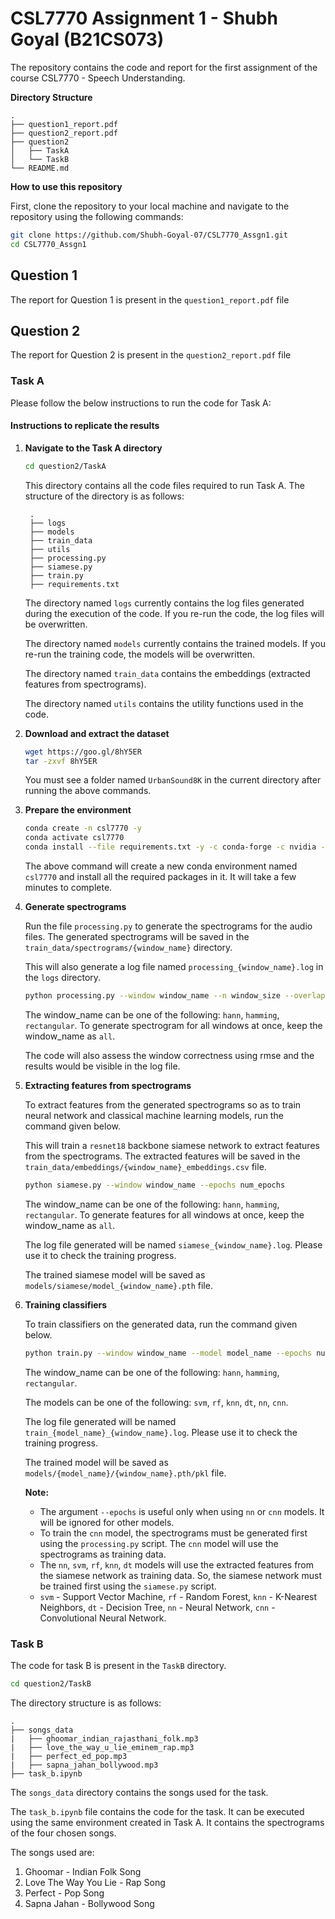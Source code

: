 # CSL7770 Assignment 1 - Shubh Goyal (B21CS073)

The repository contains the code and report for the first assignment of the course CSL7770 - Speech Understanding.

**Directory Structure**
```
.
├── question1_report.pdf
├── question2_report.pdf
├── question2
│   ├── TaskA
│   └── TaskB
└── README.md
```

**How to use this repository**

First, clone the repository to your local machine and navigate to the repository using the following commands:
```bash
git clone https://github.com/Shubh-Goyal-07/CSL7770_Assgn1.git
cd CSL7770_Assgn1
```

## Question 1

The report for Question 1 is present in the `question1_report.pdf` file

## Question 2

The report for Question 2 is present in the `question2_report.pdf` file

### Task A

Please follow the below instructions to run the code for Task A:

#### Instructions to replicate the results

1. **Navigate to the Task A directory**
   ```bash
   cd question2/TaskA
   ```

   This directory contains all the code files required to run Task A.
   The structure of the directory is as follows:
   ```
    .
    ├── logs
    ├── models
    ├── train_data
    ├── utils
    ├── processing.py
    ├── siamese.py
    ├── train.py
    ├── requirements.txt
    ```

   The directory named `logs` currently contains the log files generated during the execution of the code. 
   If you re-run the code, the log files will be overwritten.

   The directory named `models` currently contains the trained models.
   If you re-run the training code, the models will be overwritten.

   The directory named `train_data` contains the embeddings (extracted features from spectrograms).

   The directory named `utils` contains the utility functions used in the code.

2. **Download and extract the dataset**
   ```bash
   wget https://goo.gl/8hY5ER
   tar -zxvf 8hY5ER
   ```

   You must see a folder named `UrbanSound8K` in the current directory after running the above commands.

3. **Prepare the environment**
   ```bash
   conda create -n csl7770 -y
   conda activate csl7770
   conda install --file requirements.txt -y -c conda-forge -c nvidia -c pytorch
   ```
   
   The above command will create a new conda environment named `csl7770` and install all the required packages in it. It will take a few minutes to complete.

4. **Generate spectrograms**
   
   Run the file `processing.py` to generate the spectrograms for the audio files. The generated spectrograms will be saved in the `train_data/spectrograms/{window_name}` directory.
   
   This will also generate a log file named `processing_{window_name}.log` in the `logs` directory.
   
   ```bash
   python processing.py --window window_name --n window_size --overlap overlap_size
   ```

   The window_name can be one of the following: `hann`, `hamming`, `rectangular`.
   To generate spectrogram for all windows at once, keep the window_name as `all`.

   The code will also assess the window correctness using rmse and the results would be visible in the log file.

5. **Extracting features from spectrograms**
   
   To extract features from the generated spectrograms so as to train neural network and classical machine learning models, run the command given below.

   This will train a `resnet18` backbone siamese network to extract features from the spectrograms. The extracted features will be saved in the `train_data/embeddings/{window_name}_embeddings.csv` file.
   
   ```bash
   python siamese.py --window window_name --epochs num_epochs
   ```
 
   The window_name can be one of the following: `hann`, `hamming`, `rectangular`. To generate features for all windows at once, keep the window_name as `all`.

   The log file generated will be named `siamese_{window_name}.log`. Please use it to check the training progress.
    
   The trained siamese model will be saved as `models/siamese/model_{window_name}.pth` file.

6. **Training classifiers**
   
   To train classifiers on the generated data, run the command given below.

   ```bash
   python train.py --window window_name --model model_name --epochs num_epochs
   ```
   
   The window_name can be one of the following: `hann`, `hamming`, `rectangular`. 

   The models can be one of the following: `svm`, `rf`, `knn`, `dt`, `nn`, `cnn`.

   The log file generated will be named `train_{model_name}_{window_name}.log`. Please use it to check the training progress. 

   The trained model will be saved as `models/{model_name}/{window_name}.pth/pkl` file.


   **Note:** 
    - The argument `--epochs` is useful only when using `nn` or `cnn` models. It will be ignored for other models.
    - To train the `cnn` model, the spectrograms must be generated first using the `processing.py` script. The `cnn` model will use the spectrograms as training data.
    - The `nn`, `svm`, `rf`, `knn`, `dt` models will use the extracted features from the siamese network as training data. So, the siamese network must be trained first using the `siamese.py` script.
    - `svm` - Support Vector Machine, `rf` - Random Forest, `knn` - K-Nearest Neighbors, `dt` - Decision Tree, `nn` - Neural Network, `cnn` - Convolutional Neural Network.
  

  
### Task B

The code for task B is present in the `TaskB` directory.

```bash
cd question2/TaskB
```

The directory structure is as follows:
```
.
├── songs_data
|   ├── ghoomar_indian_rajasthani_folk.mp3
|   ├── love_the_way_u_lie_eminem_rap.mp3
|   ├── perfect_ed_pop.mp3
|   ├── sapna_jahan_bollywood.mp3
├── task_b.ipynb
```

The `songs_data` directory contains the songs used for the task.

The `task_b.ipynb` file contains the code for the task. It can be executed using the same environment created in Task A.
It contains the spectrograms of the four chosen songs.

The songs used are:
1. Ghoomar - Indian Folk Song
2. Love The Way You Lie - Rap Song
3. Perfect - Pop Song
4. Sapna Jahan - Bollywood Song